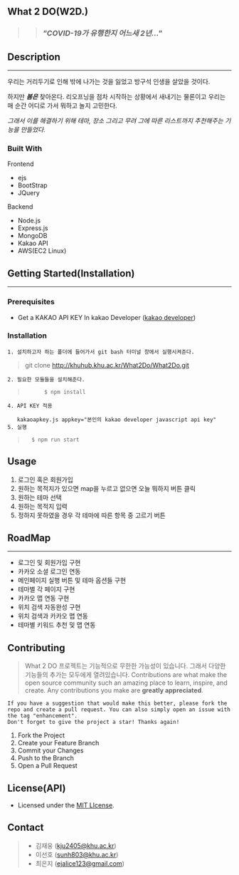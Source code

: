 ## What 2 DO(W2D.)

> > ### **_"COVID-19가 유행한지 어느새 2년..."_**

## Description
----------

우리는 거리두기로 인해 밖에 나가는 것을 잃었고 방구석 인생을 살았을 것이다.

하지만 **_봄은_** 찾아온다. 리오프닝을 점차 시작하는 상황에서 새내기는 물론이고 우리는 매 순간 어디로 가서 뭐하고 놀지 고민한다.


_그래서 이를 해결하기 위해 테마, 장소 그리고 무려 그에 따른 리스트까지 추천해주는 기능을 만들었다._



### Built With

Frontend
- ejs
- BootStrap
- JQuery

Backend
- Node.js
- Express.js
- MongoDB
- Kakao API
- AWS(EC2 Linux)

## Getting Started(Installation)

---

### Prerequisites

- Get a KAKAO API KEY In kakao Developer ([kakao developer](https://developers.kakao.com/))


### Installation

    1. 설치하고자 하는 폴더에 들어가서 git bash 터미널 창에서 실행시켜준다.
 > git clone http://khuhub.khu.ac.kr/What2Do/What2Do.git
 
    2. 필요한 모듈들을 설치해준다.

>           $ npm install


    4. API KEY 적용

       kakaoapkey.js appkey="본인의 kakao developer javascript api key"
    5. 실행
        
>       $ npm run start
       
## Usage

1. 로그인 혹은 회원가입
2. 원하는 목적지가 있으면 map을 누르고 없으면 오늘 뭐하지 버튼 클릭
3. 원하는 테마 선택
4. 원하는 목적지 입력
5. 정하지 못하였을 경우 각 테마에 따른 항목 중 고르기 버튼


## RoadMap

---

- 로그인 및 회원가입 구현
- 카카오 소셜 로그인 연동
- 메인페이지 실행 버튼 및 테마 옵션들 구현
- 테마별 각 페이지 구현
- 카카오 맵 연동 구현
- 위치 검색 자동완성 구현
- 위치 검색과 카카오 맵 연동
- 테마별 키워드 추천 및 맵 연동

## Contributing

> What 2 DO 프로젝트는 기능적으로 무한한 가능성이 있습니다.
> 그래서 다양한 기능들의 추가는 모두에게 열려있습니다.
> Contributions are what make the open source community such an amazing place to learn, inspire, and create. Any contributions you make are **greatly appreciated**.

    If you have a suggestion that would make this better, please fork the repo and create a pull request. You can also simply open an issue with the tag "enhancement".
    Don't forget to give the project a star! Thanks again!

1. Fork the Project
2. Create your Feature Branch
3. Commit your Changes
4. Push to the Branch
5. Open a Pull Request

## License(API)

- Licensed under the [MIT LIcense](LICENSE).

## Contact

> - 김재웅 (kju2405@khu.ac.kr)
> - 이선호 (sunh803@khu.ac.kr)
> - 최은지 (ejalice123@gmail.com)

